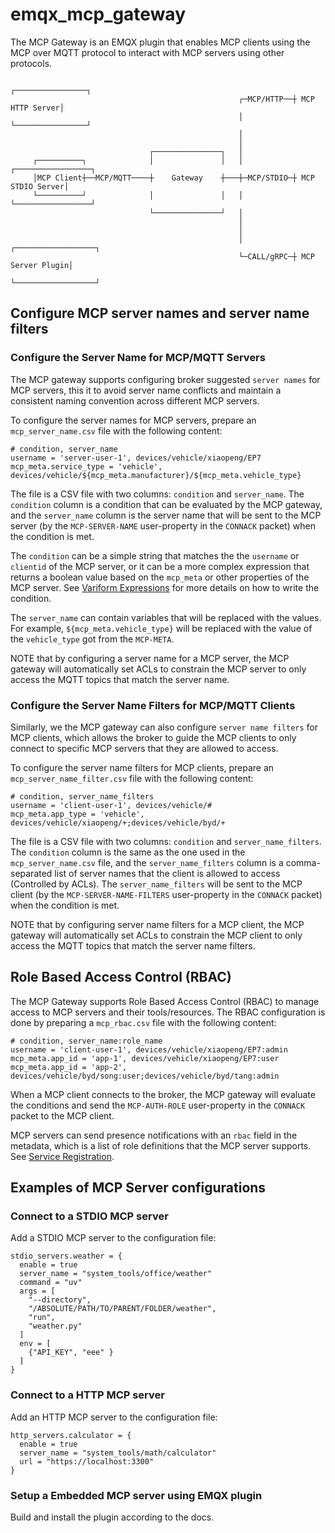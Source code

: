 # emqx_mcp_gateway

The MCP Gateway is an EMQX plugin that enables MCP clients using the MCP over MQTT protocol to interact with MCP servers using other protocols.

```
                                                               ┌────────────────┐         
                                                   ┌─MCP/HTTP──┼ MCP HTTP Server│         
                                                   │           └────────────────┘         
                                                   │                                      
                                                   │                                      
                               ┌───────────────┐   │                                      
     ┌──────────┐              │               │   │           ┌─────────────────┐        
     │MCP Client┼──MCP/MQTT────┼    Gateway    ┼───┼─MCP/STDIO─┼ MCP STDIO Server│        
     └──────────┘              │               │   │           └─────────────────┘        
                               └───────────────┘   │                                      
                                                   │                                      
                                                   │                                      
                                                   │           ┌──────────────────┐       
                                                   └─CALL/gRPC─┼ MCP Server Plugin│       
                                                               └──────────────────┘       
```

## Configure MCP server names and server name filters

### Configure the Server Name for MCP/MQTT Servers

The MCP gateway supports configuring broker suggested `server names` for MCP servers, this it to avoid server name conflicts and maintain a consistent naming convention across different MCP servers.

To configure the server names for MCP servers, prepare an `mcp_server_name.csv` file with the following content:

```csv
# condition, server_name
username = 'server-user-1', devices/vehicle/xiaopeng/EP7
mcp_meta.service_type = 'vehicle', devices/vehicle/${mcp_meta.manufacturer}/${mcp_meta.vehicle_type}
```

The file is a CSV file with two columns: `condition` and `server_name`. The `condition` column is a condition that can be evaluated by the MCP gateway, and the `server_name` column is the server name that will be sent to the MCP server (by the `MCP-SERVER-NAME` user-property in the `CONNACK` packet) when the condition is met.

The `condition` can be a simple string that matches the the `username` or `clientid` of the MCP server, or it can be a more complex expression that returns a boolean value based on the `mcp_meta` or other properties of the MCP server. See [Variform Expressions](https://docs.emqx.com/en/emqx/latest/configuration/configuration.html#variform-expressions) for more details on how to write the condition.

The `server_name` can contain variables that will be replaced with the values. For example, `${mcp_meta.vehicle_type}` will be replaced with the value of the `vehicle_type` got from the `MCP-META`.

NOTE that by configuring a server name for a MCP server, the MCP gateway will automatically set ACLs to constrain the MCP server to only access the MQTT topics that match the server name.

### Configure the Server Name Filters for MCP/MQTT Clients

Similarly, we the MCP gateway can also configure `server name filters` for MCP clients, which allows the broker to guide the MCP clients to only connect to specific MCP servers that they are allowed to access.

To configure the server name filters for MCP clients, prepare an `mcp_server_name_filter.csv` file with the following content:

```csv
# condition, server_name_filters
username = 'client-user-1', devices/vehicle/#
mcp_meta.app_type = 'vehicle', devices/vehicle/xiaopeng/+;devices/vehicle/byd/+
```

The file is a CSV file with two columns: `condition` and `server_name_filters`. The `condition` column is the same as the one used in the `mcp_server_name.csv` file, and the `server_name_filters` column is a comma-separated list of server names that the client is allowed to access (Controlled by ACLs). The `server_name_filters` will be sent to the MCP client (by the `MCP-SERVER-NAME-FILTERS` user-property in the `CONNACK` packet) when the condition is met.

NOTE that by configuring server name filters for a MCP client, the MCP gateway will automatically set ACLs to constrain the MCP client to only access the MQTT topics that match the server name filters.

## Role Based Access Control (RBAC)

The MCP Gateway supports Role Based Access Control (RBAC) to manage access to MCP servers and their tools/resources. The RBAC configuration is done by preparing a `mcp_rbac.csv` file with the following content:

```csv
# condition, server_name:role_name
username = 'client-user-1', devices/vehicle/xiaopeng/EP7:admin
mcp_meta.app_id = 'app-1', devices/vehicle/xiaopeng/EP7:user
mcp_meta.app_id = 'app-2', devices/vehicle/byd/song:user;devices/vehicle/byd/tang:admin
```

When a MCP client connects to the broker, the MCP gateway will evaluate the conditions and send the `MCP-AUTH-ROLE` user-property in the `CONNACK` packet to the MCP client.

MCP servers can send presence notifications with an `rbac` field in the metadata, which is a list of role definitions that the MCP server supports. See [Service Registration](https://mqtt.ai/docs/mcp-over-mqtt/specification/2025-03-26/basic/mqtt_transport.html#service-registration).

## Examples of MCP Server configurations

### Connect to a STDIO MCP server

Add a STDIO MCP server to the configuration file:

```hocon
stdio_servers.weather = {
  enable = true
  server_name = "system_tools/office/weather"
  command = "uv"
  args = [
    "--directory",
    "/ABSOLUTE/PATH/TO/PARENT/FOLDER/weather",
    "run",
    "weather.py"
  ]
  env = [
    {"API_KEY", "eee" }
  ]
}
```

### Connect to a HTTP MCP server

Add an HTTP MCP server to the configuration file:

```hocon
http_servers.calculator = {
  enable = true
  server_name = "system_tools/math/calculator"
  url = "https://localhost:3300"
}
```

### Setup a Embedded MCP server using EMQX plugin

Build and install the plugin according to the docs.
